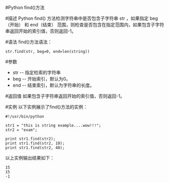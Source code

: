 #Python find()方法


#描述
Python find() 方法检测字符串中是否包含子字符串 str ，如果指定 beg（开始） 和 end（结束） 范围，则检查是否包含在指定范围内，如果包含子字符串返回开始的索引值，否则返回-1。

#语法
find()方法语法：

```
str.find(str, beg=0, end=len(string))
```

#参数
- str -- 指定检索的字符串
- beg -- 开始索引，默认为0。
- end -- 结束索引，默认为字符串的长度。

#返回值
如果包含子字符串返回开始的索引值，否则返回-1。

#实例
以下实例展示了find()方法的实例：

```
#!/usr/bin/python

str1 = "this is string example....wow!!!";
str2 = "exam";

print str1.find(str2);
print str1.find(str2, 10);
print str1.find(str2, 40);
```

以上实例输出结果如下：

```
15
15
-1
```